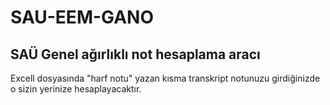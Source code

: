 # SAU-EEM-GANO
## SAÜ Genel ağırlıklı not hesaplama aracı


Excell dosyasında "harf notu" yazan kısma transkript notunuzu girdiğinizde o sizin yerinize hesaplayacaktır.


